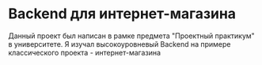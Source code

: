 # Backend для интернет-магазина

  Данный проект был написан в рамке предмета "Проектный практикум" в университете. Я изучал высокоуровневый Backend на примере классического проекта - интернет-магазина
